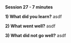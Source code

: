 **Session 27 - 7 minutes**

**1) What did you learn?**
asdf

**2) What went well?**
asdf

**3) What did not go well?**
asdf

